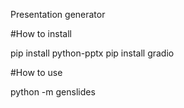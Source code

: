 Presentation generator

#How to install

pip install python-pptx
pip install gradio

#How to use

python -m genslides
